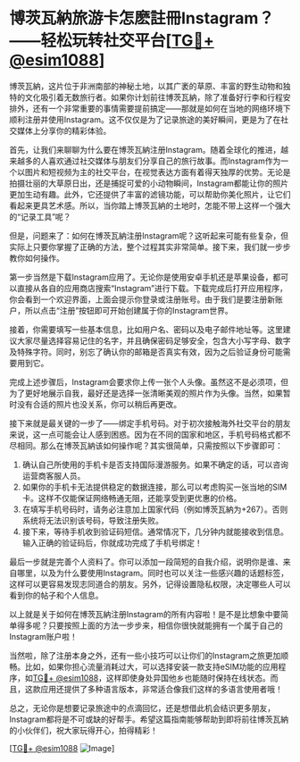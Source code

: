# 博茨瓦納旅游卡怎麽註冊Instagram？——轻松玩转社交平台[[TG💪+ @esim1088](https://t.me/s/esim1088)]

博茨瓦納，这片位于非洲南部的神秘土地，以其广袤的草原、丰富的野生动物和独特的文化吸引着无数旅行者。如果你计划前往博茨瓦納，除了准备好行李和行程安排外，还有一个非常重要的事情需要提前搞定——那就是如何在当地的网络环境下顺利注册并使用Instagram。这不仅仅是为了记录旅途的美好瞬间，更是为了在社交媒体上分享你的精彩体验。

首先，让我们来聊聊为什么要在博茨瓦納注册Instagram。随着全球化的推进，越来越多的人喜欢通过社交媒体与朋友们分享自己的旅行故事。而Instagram作为一个以图片和短视频为主的社交平台，在视觉表达方面有着得天独厚的优势。无论是拍摄壮丽的大草原日出，还是捕捉可爱的小动物瞬间，Instagram都能让你的照片更加生动有趣。此外，它还提供了丰富的滤镜功能，可以帮助你美化照片，让它们看起来更具艺术感。所以，当你踏上博茨瓦納的土地时，怎能不带上这样一个强大的“记录工具”呢？

但是，问题来了：如何在博茨瓦納注册Instagram呢？这听起来可能有些复杂，但实际上只要你掌握了正确的方法，整个过程其实非常简单。接下来，我们就一步步教你如何操作。

第一步当然是下载Instagram应用了。无论你是使用安卓手机还是苹果设备，都可以直接从各自的应用商店搜索“Instagram”进行下载。下载完成后打开应用程序，你会看到一个欢迎界面，上面会提示你登录或注册账号。由于我们是要注册新账户，所以点击“注册”按钮即可开始创建属于你的Instagram世界。

接着，你需要填写一些基本信息，比如用户名、密码以及电子邮件地址等。这里建议大家尽量选择容易记住的名字，并且确保密码足够安全，包含大小写字母、数字及特殊字符。同时，别忘了确认你的邮箱是否真实有效，因为之后验证身份可能需要用到它。

完成上述步骤后，Instagram会要求你上传一张个人头像。虽然这不是必须项，但为了更好地展示自我，最好还是选择一张清晰美观的照片作为头像。当然，如果暂时没有合适的照片也没关系，你可以稍后再更改。

接下来就是最关键的一步了——绑定手机号码。对于初次接触海外社交平台的朋友来说，这一点可能会让人感到困惑。因为在不同的国家和地区，手机号码格式都不尽相同。那么在博茨瓦納该如何操作呢？其实很简单，只需按照以下步骤即可：

1. 确认自己所使用的手机卡是否支持国际漫游服务。如果不确定的话，可以咨询运营商客服人员。
2. 如果你的手机卡无法提供稳定的数据连接，那么可以考虑购买一张当地的SIM卡。这样不仅能保证网络畅通无阻，还能享受到更优惠的价格。
3. 在填写手机号码时，请务必注意加上国家代码（例如博茨瓦納为+267）。否则系统将无法识别该号码，导致注册失败。
4. 接下来，等待手机收到验证码短信。通常情况下，几分钟内就能接收到信息。输入正确的验证码后，你就成功完成了手机号绑定！

最后一步就是完善个人资料了。你可以添加一段简短的自我介绍，说明你是谁、来自哪里，以及为什么要使用Instagram。同时也可以关注一些感兴趣的话题标签，这样可以更容易发现志同道合的朋友。另外，记得设置隐私权限，决定哪些人可以看到你的帖子和个人信息。

以上就是关于如何在博茨瓦納注册Instagram的所有内容啦！是不是比想象中要简单得多呢？只要按照上面的方法一步步来，相信你很快就能拥有一个属于自己的Instagram账户啦！

当然啦，除了注册本身之外，还有一些小技巧可以让你们的Instagram之旅更加顺畅。比如，如果你担心流量消耗过大，可以选择安装一款支持eSIM功能的应用程序，如[TG💪+ @esim1088](https://t.me/s/esim1088)，这样即使身处异国他乡也能随时保持在线状态。而且，这款应用还提供了多种语言版本，非常适合像我们这样的多语言使用者哦！

总之，无论你是想要记录旅途中的点滴回忆，还是想借此机会结识更多朋友，Instagram都将是不可或缺的好帮手。希望这篇指南能够帮助到即将前往博茨瓦納的小伙伴们，祝大家玩得开心，拍得精彩！

[[TG💪+ @esim1088](https://t.me/s/esim1088) ![Image](https://i.postimg.cc/4NQfJmqS/Snipaste-2025-05-13-00-14-12.png)]